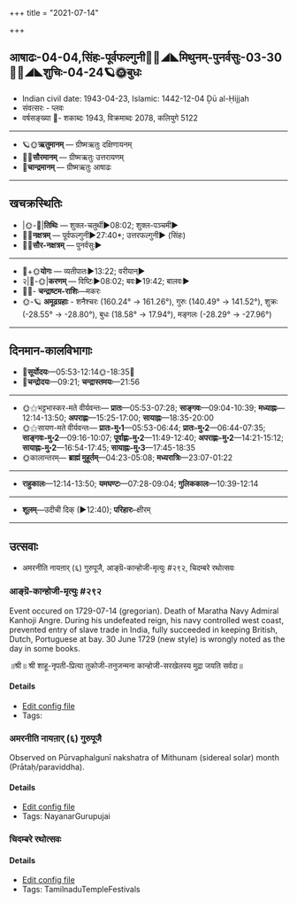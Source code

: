 +++
title = "2021-07-14"

+++
## आषाढः-04-04,सिंहः-पूर्वफल्गुनी🌛🌌◢◣मिथुनम्-पुनर्वसुः-03-30🌌🌞◢◣शुचिः-04-24🪐🌞बुधः
- Indian civil date: 1943-04-23, Islamic: 1442-12-04 Ḏū al-Ḥijjah
- संवत्सरः - प्लवः
- वर्षसङ्ख्या 🌛- शकाब्दः 1943, विक्रमाब्दः 2078, कलियुगे 5122
___________________
- 🪐🌞**ऋतुमानम्** — ग्रीष्मऋतुः दक्षिणायनम्
- 🌌🌞**सौरमानम्** — ग्रीष्मऋतुः उत्तरायणम्
- 🌛**चान्द्रमानम्** — ग्रीष्मऋतुः आषाढः
___________________


## खचक्रस्थितिः
- |🌞-🌛|**तिथिः** — शुक्ल-चतुर्थी►08:02; शुक्ल-पञ्चमी►  
- 🌌🌛**नक्षत्रम्** — पूर्वफल्गुनी►27:40*; उत्तरफल्गुनी► (सिंहः)  
- 🌌🌞**सौर-नक्षत्रम्** — पुनर्वसुः►  
___________________
- 🌛+🌞**योगः** — व्यतीपातः►13:22; वरीयान्►  
- २|🌛-🌞|**करणम्** — विष्टिः►08:02; बवः►19:42; बालवः►  
- 🌌🌛- **चन्द्राष्टम-राशिः**—मकरः  
- 🌞-🪐 **अमूढग्रहाः** - शनैश्चरः (160.24° → 161.26°), गुरुः (140.49° → 141.52°), शुक्रः (-28.55° → -28.80°), बुधः (18.58° → 17.94°), मङ्गलः (-28.29° → -27.96°)
___________________


## दिनमान-कालविभागाः
- 🌅**सूर्योदयः**—05:53-12:14🌞️-18:35🌇  
- 🌛**चन्द्रोदयः**—09:21; **चन्द्रास्तमयः**—21:56  
___________________
- 🌞⚝भट्टभास्कर-मते वीर्यवन्तः— **प्रातः**—05:53-07:28; **साङ्गवः**—09:04-10:39; **मध्याह्नः**—12:14-13:50; **अपराह्णः**—15:25-17:00; **सायाह्नः**—18:35-20:00  
- 🌞⚝सायण-मते वीर्यवन्तः— **प्रातः-मु॰1**—05:53-06:44; **प्रातः-मु॰2**—06:44-07:35; **साङ्गवः-मु॰2**—09:16-10:07; **पूर्वाह्णः-मु॰2**—11:49-12:40; **अपराह्णः-मु॰2**—14:21-15:12; **सायाह्नः-मु॰2**—16:54-17:45; **सायाह्नः-मु॰3**—17:45-18:35  
- 🌞कालान्तरम्— **ब्राह्मं मुहूर्तम्**—04:23-05:08; **मध्यरात्रिः**—23:07-01:22  
___________________
- **राहुकालः**—12:14-13:50; **यमघण्टः**—07:28-09:04; **गुलिककालः**—10:39-12:14  
___________________
- **शूलम्**—उदीची दिक् (►12:40); **परिहारः**–क्षीरम्  
___________________

## उत्सवाः
- अमरनीति नायऩार् (६) गुरुपूजै, आङ्ग्रॆ-कान्होजी-मृत्युः #२९२, चिदम्बरे रथोत्सवः
### आङ्ग्रॆ-कान्होजी-मृत्युः #२९२

Event occured on 1729-07-14 (gregorian). Death of Maratha Navy Admiral Kanhoji Angre. During his undefeated reign, his navy controlled west coast, prevented entry of slave trade in India, fully succeeded in keeping British, Dutch, Portuguese at bay. 30 June 1729 (new style) is wrongly noted as the day in some books.

॥श्री॥ श्री शाहू-नृपती-प्रित्या तुकोजी-तनुजन्मना कान्होजी-सरखेलस्य मुद्रा जयति सर्वदा॥

#### Details
- [Edit config file](https://github.com/jyotisham/adyatithi/blob/master/mahApuruSha/xatra-later/gregorian/day/07/14/AngrE-kAnhojI-mRtyuH.toml)
- Tags: 


### अमरनीति नायऩार् (६) गुरुपूजै

Observed on Pūrvaphalgunī nakshatra of Mithunam (sidereal solar) month (Prātaḥ/paraviddha). 

#### Details
- [Edit config file](https://github.com/jyotisham/adyatithi/blob/master/mahApuruSha/nAyanAr/sidereal_solar_month/nakshatra/03/11/amaranIti_nAyan2Ar_%286%29_gurupUjai.toml)
- Tags: NayanarGurupujai


### चिदम्बरे रथोत्सवः



#### Details
- [Edit config file](https://github.com/jyotisham/adyatithi/blob/master/temples/Tamil/relative_event/naTarAjar_An2i_tirumaJcan2am/offset__-1/cidambarE_rathOtsavaH.toml)
- Tags: TamilnaduTempleFestivals


